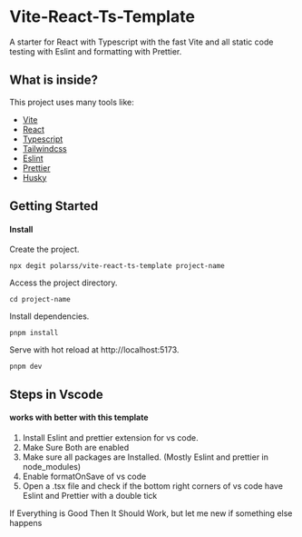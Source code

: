 # Vite-React-Ts-Template

A starter for React with Typescript with the fast Vite and all static code testing with Eslint and formatting with Prettier.

## What is inside?

This project uses many tools like:

- [Vite](https://vitejs.dev)
- [React](https://reactjs.org/)
- [Typescript](https://typescriptlang.org/)
- [Tailwindcss](https://tailwindcss.com/)
- [Eslint](https://eslint.org/)
- [Prettier](https://prettier.io/)
- [Husky](https://github.com/typicode/husky)

## Getting Started

#### Install

Create the project.

```
npx degit polarss/vite-react-ts-template project-name
```

Access the project directory.

```
cd project-name
```

Install dependencies.

```
pnpm install
```

Serve with hot reload at http://localhost:5173.

```
pnpm dev
```

## Steps in Vscode

#### works with better with this template

1. Install Eslint and prettier extension for vs code.
2. Make Sure Both are enabled
3. Make sure all packages are Installed. (Mostly Eslint and prettier in node_modules)
4. Enable formatOnSave of vs code
5. Open a .tsx file and check if the bottom right corners of vs code have Eslint and Prettier with a double tick

If Everything is Good Then It Should Work, but let me new if something else happens
